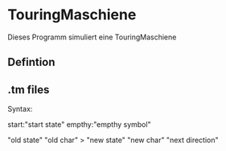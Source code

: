 # TouringMaschiene

Dieses Programm simuliert eine TouringMaschiene

## Defintion

## .tm files
Syntax:

start:"start state"
empthy:"empthy symbol"

"old state"    "old char" >    "new state"  "new char"   "next direction"
